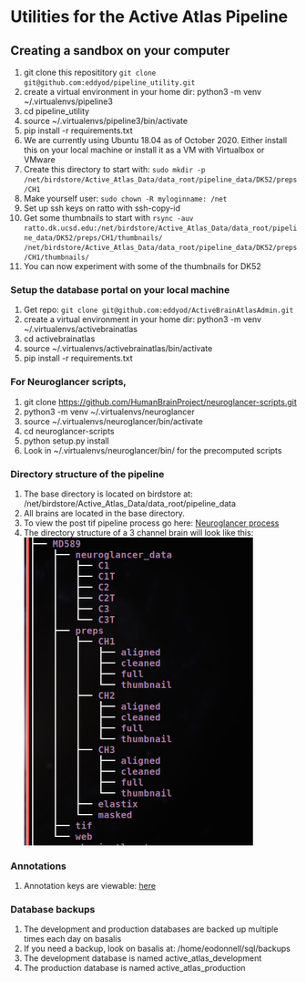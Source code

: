 # Utilities for the Active Atlas Pipeline
## Creating a sandbox on your computer
1. git clone this reposititory `git clone git@github.com:eddyod/pipeline_utility.git`
1. create a virtual environment in your home dir: python3 -m venv ~/.virtualenvs/pipeline3
1. cd pipeline_utility
1. source ~/.virtualenvs/pipeline3/bin/activate
1. pip install -r requirements.txt
1. We are currently using Ubuntu 18.04 as of October 2020. Either install this on your local machine or install it
as a VM with Virtualbox or VMware
1. Create this directory to start with: `sudo mkdir -p /net/birdstore/Active_Atlas_Data/data_root/pipeline_data/DK52/preps/CH1` 
1. Make yourself user: `sudo chown -R myloginname: /net`
1. Set up ssh keys on ratto with ssh-copy-id
1. Get some thumbnails to start with 
`rsync -auv ratto.dk.ucsd.edu:/net/birdstore/Active_Atlas_Data/data_root/pipeline_data/DK52/preps/CH1/thumbnails/ 
/net/birdstore/Active_Atlas_Data/data_root/pipeline_data/DK52/preps/CH1/thumbnails/`
1. You can now experiment with some of the thumbnails for DK52
### Setup the database portal on your local machine
1. Get repo: `git clone git@github.com:eddyod/ActiveBrainAtlasAdmin.git`
1. create a virtual environment in your home dir: python3 -m venv ~/.virtualenvs/activebrainatlas
1. cd activebrainatlas
1. source ~/.virtualenvs/activebrainatlas/bin/activate
1. pip install -r requirements.txt

### For Neuroglancer scripts,
1. git clone https://github.com/HumanBrainProject/neuroglancer-scripts.git
2. python3 -m venv ~/.virtualenvs/neuroglancer
3. source ~/.virtualenvs/neuroglancer/bin/activate
4. cd neuroglancer-scripts
5. python setup.py install
6. Look in ~/.virtualenvs/neuroglancer/bin/ for the precomputed scripts
### Directory structure of the pipeline
1. The base directory is located on birdstore at: /net/birdstore/Active_Atlas_Data/data_root/pipeline_data
2. All brains are located in the base directory.
3. To view the post tif pipeline process go here: [Neuroglancer process](PROCESS.md)
4. The directory structure of a 3 channel brain will look like this:
![MD589](./docs/images/MD589.tree.png)
### Annotations
1. Annotation keys are viewable: [here](https://activebrainatlas.ucsd.edu/annotation-keys.html)
### Database backups
1. The development and production databases are backed up multiple times each day on basalis
1. If you need a backup, look on basalis at: /home/eodonnell/sql/backups
1. The development database is named active_atlas_development
1. The production database is named active_atlas_production
